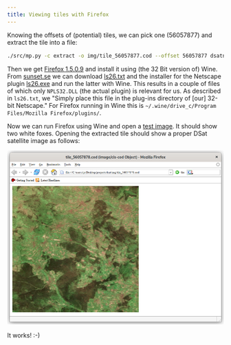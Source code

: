 ```yaml
---
title: Viewing tiles with Firefox
---
```


Knowing the offsets of (potential) tiles, we can pick one (56057877)
and extract the tile into a file:

```sh
./src/mp.py -c extract -o img/tile_56057877.cod --offset 56057877 dsatnord.mp
```

Then we get [Firefox
1.5.0.9](https://ftp.mozilla.org/pub/firefox/releases/1.5.0.9/win32/en-GB/)
and install it using (the 32 Bit version of) Wine. From
[sunset.se](ftp://ftp.sunet.se/mirror/archive/ftp.sunet.se/pub/pc/windows/winsock-indstate/Windows95/WWW-Browsers/Plug-In/)
we can download
[ls26.txt](ftp://ftp.sunet.se/mirror/archive/ftp.sunet.se/pub/pc/windows/winsock-indstate/Windows95/WWW-Browsers/Plug-In/ls26.txt)
and the installer for the Netscape plugin
[ls26.exe](ftp://ftp.sunet.se/mirror/archive/ftp.sunet.se/pub/pc/windows/winsock-indstate/Windows95/WWW-Browsers/Plug-In/ls26.txt)
and run the latter with Wine. This results in a couple of files of
which only `NPLS32.DLL` (the actual plugin) is relevant for us. As
described in `ls26.txt`, we "Simply place this file in the plug-ins
directory of [our] 32-bit Netscape." For Firefox running in Wine this
is `~/.wine/drive_c/Program Files/Mozilla Firefox/plugins/`.

Now we can run Firefox using Wine and open a [test
image](https://entropymine.com/samples/cod/fox.cod). It should show
two white foxes. Opening the extracted tile should show a proper DSat
satellite image as follows:

![](/img/screenshot_firefox_plugin.png)

It works! :-)
